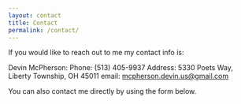 ```yaml
---
layout: contact
title: Contact
permalink: /contact/
---
```


If you would like to reach out to me my contact info is:

Devin McPherson:
Phone: (513) 405-9937
Address: 5330 Poets Way, Liberty Township, OH 45011
email: mcpherson.devin.us@gmail.com

You can also contact me directly by using the form below.
